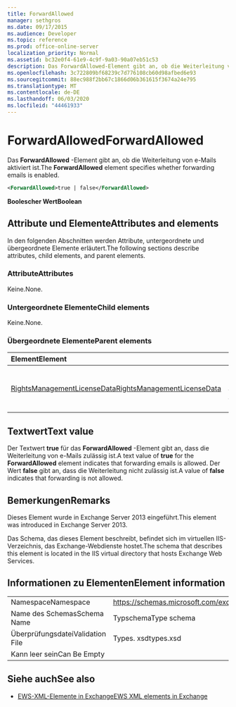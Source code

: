 ```yaml
---
title: ForwardAllowed
manager: sethgros
ms.date: 09/17/2015
ms.audience: Developer
ms.topic: reference
ms.prod: office-online-server
localization_priority: Normal
ms.assetid: bc32e0f4-61e9-4c9f-9a03-90a07eb51c53
description: Das ForwardAllowed-Element gibt an, ob die Weiterleitung von e-Mails aktiviert ist.
ms.openlocfilehash: 3c722809bf68239c7d776108cb60d98afbed6e93
ms.sourcegitcommit: 88ec988f2bb67c1866d06b361615f3674a24e795
ms.translationtype: MT
ms.contentlocale: de-DE
ms.lasthandoff: 06/03/2020
ms.locfileid: "44461933"
---
```

# <a name="forwardallowed"></a><span data-ttu-id="842f0-103">ForwardAllowed</span><span class="sxs-lookup"><span data-stu-id="842f0-103">ForwardAllowed</span></span>

<span data-ttu-id="842f0-104">Das **ForwardAllowed** -Element gibt an, ob die Weiterleitung von e-Mails aktiviert ist.</span><span class="sxs-lookup"><span data-stu-id="842f0-104">The **ForwardAllowed** element specifies whether forwarding emails is enabled.</span></span> 
  
```XML
<ForwardAllowed>true | false</ForwardAllowed>
```

 <span data-ttu-id="842f0-105">**Boolescher Wert**</span><span class="sxs-lookup"><span data-stu-id="842f0-105">**Boolean**</span></span>
## <a name="attributes-and-elements"></a><span data-ttu-id="842f0-106">Attribute und Elemente</span><span class="sxs-lookup"><span data-stu-id="842f0-106">Attributes and elements</span></span>

<span data-ttu-id="842f0-107">In den folgenden Abschnitten werden Attribute, untergeordnete und übergeordnete Elemente erläutert.</span><span class="sxs-lookup"><span data-stu-id="842f0-107">The following sections describe attributes, child elements, and parent elements.</span></span>
  
### <a name="attributes"></a><span data-ttu-id="842f0-108">Attribute</span><span class="sxs-lookup"><span data-stu-id="842f0-108">Attributes</span></span>

<span data-ttu-id="842f0-109">Keine.</span><span class="sxs-lookup"><span data-stu-id="842f0-109">None.</span></span>
  
### <a name="child-elements"></a><span data-ttu-id="842f0-110">Untergeordnete Elemente</span><span class="sxs-lookup"><span data-stu-id="842f0-110">Child elements</span></span>

<span data-ttu-id="842f0-111">Keine.</span><span class="sxs-lookup"><span data-stu-id="842f0-111">None.</span></span>
  
### <a name="parent-elements"></a><span data-ttu-id="842f0-112">Übergeordnete Elemente</span><span class="sxs-lookup"><span data-stu-id="842f0-112">Parent elements</span></span>

|<span data-ttu-id="842f0-113">**Element**</span><span class="sxs-lookup"><span data-stu-id="842f0-113">**Element**</span></span>|<span data-ttu-id="842f0-114">**Beschreibung**</span><span class="sxs-lookup"><span data-stu-id="842f0-114">**Description**</span></span>|
|:-----|:-----|
|[<span data-ttu-id="842f0-115">RightsManagementLicenseData</span><span class="sxs-lookup"><span data-stu-id="842f0-115">RightsManagementLicenseData</span></span>](rightsmanagementlicensedata.md) <br/> |<span data-ttu-id="842f0-116">Gibt Informationen zur Rechteverwaltungslizenz an.</span><span class="sxs-lookup"><span data-stu-id="842f0-116">Specifies information about the rights management license.</span></span>  <br/> |
   
## <a name="text-value"></a><span data-ttu-id="842f0-117">Textwert</span><span class="sxs-lookup"><span data-stu-id="842f0-117">Text value</span></span>

<span data-ttu-id="842f0-118">Der Textwert **true** für das **ForwardAllowed** -Element gibt an, dass die Weiterleitung von e-Mails zulässig ist.</span><span class="sxs-lookup"><span data-stu-id="842f0-118">A text value of **true** for the **ForwardAllowed** element indicates that forwarding emails is allowed.</span></span> <span data-ttu-id="842f0-119">Der Wert **false** gibt an, dass die Weiterleitung nicht zulässig ist.</span><span class="sxs-lookup"><span data-stu-id="842f0-119">A value of **false** indicates that forwarding is not allowed.</span></span> 
  
## <a name="remarks"></a><span data-ttu-id="842f0-120">Bemerkungen</span><span class="sxs-lookup"><span data-stu-id="842f0-120">Remarks</span></span>

<span data-ttu-id="842f0-121">Dieses Element wurde in Exchange Server 2013 eingeführt.</span><span class="sxs-lookup"><span data-stu-id="842f0-121">This element was introduced in Exchange Server 2013.</span></span>
  
<span data-ttu-id="842f0-122">Das Schema, das dieses Element beschreibt, befindet sich im virtuellen IIS-Verzeichnis, das Exchange-Webdienste hostet.</span><span class="sxs-lookup"><span data-stu-id="842f0-122">The schema that describes this element is located in the IIS virtual directory that hosts Exchange Web Services.</span></span>
  
## <a name="element-information"></a><span data-ttu-id="842f0-123">Informationen zu Elementen</span><span class="sxs-lookup"><span data-stu-id="842f0-123">Element information</span></span>

|||
|:-----|:-----|
|<span data-ttu-id="842f0-124">Namespace</span><span class="sxs-lookup"><span data-stu-id="842f0-124">Namespace</span></span>  <br/> |https://schemas.microsoft.com/exchange/services/2006/types  <br/> |
|<span data-ttu-id="842f0-125">Name des Schemas</span><span class="sxs-lookup"><span data-stu-id="842f0-125">Schema Name</span></span>  <br/> |<span data-ttu-id="842f0-126">Typschema</span><span class="sxs-lookup"><span data-stu-id="842f0-126">Type schema</span></span>  <br/> |
|<span data-ttu-id="842f0-127">Überprüfungsdatei</span><span class="sxs-lookup"><span data-stu-id="842f0-127">Validation File</span></span>  <br/> |<span data-ttu-id="842f0-128">Types. xsd</span><span class="sxs-lookup"><span data-stu-id="842f0-128">types.xsd</span></span>  <br/> |
|<span data-ttu-id="842f0-129">Kann leer sein</span><span class="sxs-lookup"><span data-stu-id="842f0-129">Can Be Empty</span></span>  <br/> ||
   
## <a name="see-also"></a><span data-ttu-id="842f0-130">Siehe auch</span><span class="sxs-lookup"><span data-stu-id="842f0-130">See also</span></span>



- [<span data-ttu-id="842f0-131">EWS-XML-Elemente in Exchange</span><span class="sxs-lookup"><span data-stu-id="842f0-131">EWS XML elements in Exchange</span></span>](ews-xml-elements-in-exchange.md)

